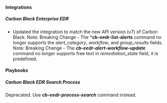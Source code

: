 
#### Integrations

##### Carbon Black Enterprise EDR

- Updated the integration to match the new API version (v7) of Carbon Black.
  Note: Breaking Change - The ***cb-eedr-list-alerts** command no longer supports the *alert_category*, *workflow*, and *group_results* fields.
  Note: Breaking Change - The ***cb-eedr-alert-workflow-update*** command  no longer supports free text in *remediation_state* field, it is predefined.

#### Playbooks

##### Carbon Black EDR Search Process

Deprecated. Use ***cb-eedr-process-search*** command instead.

